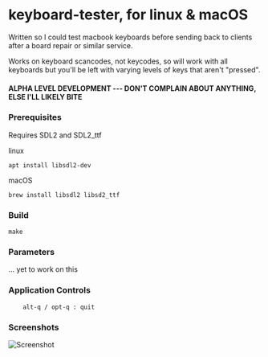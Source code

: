 # keyboard-tester, for linux & macOS

Written so I could test macbook keyboards before sending back to clients after a board repair or similar service.

Works on keyboard scancodes, not keycodes, so will work with all keyboards but you'll be left with varying levels of keys that aren't "pressed".

#### ALPHA LEVEL DEVELOPMENT --- DON'T COMPLAIN ABOUT ANYTHING, ELSE I'LL LIKELY BITE

### Prerequisites

Requires SDL2 and SDL2_ttf

linux
```
apt install libsdl2-dev
```

macOS
```
brew install libsdl2 libsd2_ttf
```

### Build
```make```

### Parameters
... yet to work on this

### Application Controls
```
	alt-q / opt-q : quit
```

### Screenshots
![Screenshot](assets/images/ss-1.jpg)
